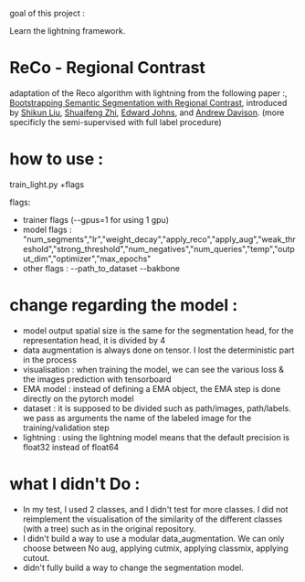 goal of this project :

Learn the lightning framework. 


# ReCo - Regional Contrast

adaptation of the Reco algorithm with lightning from the following paper :, [Bootstrapping Semantic Segmentation with Regional Contrast](https://arxiv.org/abs/2104.04465), introduced by [Shikun Liu](https://shikun.io/), [Shuaifeng Zhi](https://shuaifengzhi.com/), [Edward Johns](https://www.robot-learning.uk/), and [Andrew Davison](https://www.doc.ic.ac.uk/~ajd/).
(more specificly the semi-supervised with full label procedure)

# how to use :

train_light.py +flags <br />

flags:  <br />
- trainer flags (--gpus=1 for using 1 gpu)
- model flags : "num_segments","lr","weight_decay","apply_reco","apply_aug","weak_threshold","strong_threshold","num_negatives","num_queries","temp","output_dim","optimizer","max_epochs"
- other flags : --path_to_dataset --bakbone

# change regarding the model : 

- model output spatial size is the same for the segmentation head, for the representation head, it is divided by 4
- data augmentation is always done on tensor. I lost the deterministic part in the process
- visualisation : when training the model, we can see the various loss & the images prediction with tensorboard
- EMA model : instead of defining a EMA object, the EMA step is done directly on the pytorch model
- dataset : it is supposed to be divided such as  path/images, path/labels. we pass as arguments the name of the labeled image for the training/validation step
- lightning : using the lightning model means that the default precision is float32 instead of float64

# what I didn't Do :

- In my test, I used 2 classes, and I didn't test for more classes. I did not reimplement the visualisation of the similarity of the different classes (with a tree) such as in the original repository.
- I didn't build a way to use a modular data_augmentation. We can only choose between No aug, applying cutmix, applying classmix, applying cutout.
- didn't fully build a way to change the segmentation model. 

